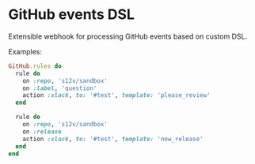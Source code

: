 # GitHub events DSL

Extensible webhook for processing GitHub events based on custom DSL.

Examples:

```ruby
GitHub.rules do
  rule do
    on :repo, 's12v/sandbox'
    on :label, 'question'
    action :slack, to: '#test', template: 'please_review'
  end

  rule do
    on :repo, 's12v/sandbox'
    on :release
    action :slack, to: '#test', template: 'new_release'
  end
end
```
